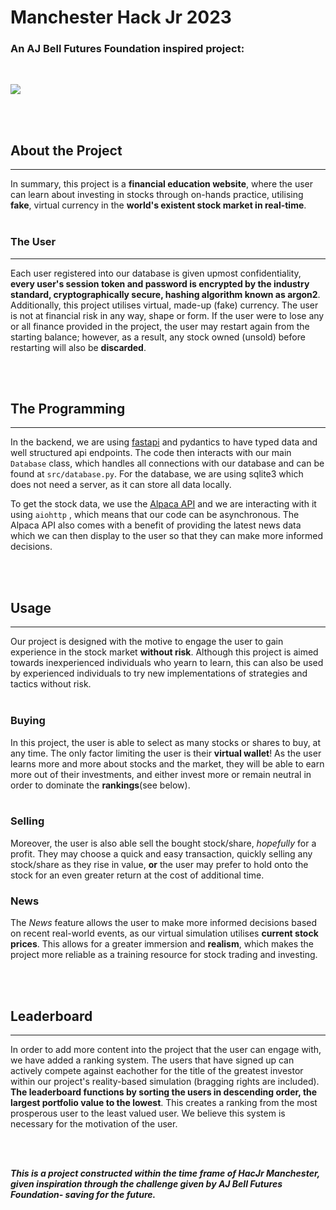 # Manchester Hack Jr 2023
### An AJ Bell Futures Foundation inspired project:
<br>

<p align="centre">
    <img src="https://cdn.discordapp.com/attachments/1160991230210084894/1168150967489933382/gitrich.png?ex=6550b85d&is=653e435d&hm=7fdfae07b700bf3cbe78e706b6a230a5630da67a4521bf3d4546377f80f54f36&">
</p>
<br>
<br>

## About the Project
<hr>

In summary, this project is a **financial education website**, where the user can learn about investing in stocks through on-hands practice, utilising **fake**, virtual currency in the **world's existent stock market in real-time**. 
<br>
<br>

### The User
<hr>

Each user registered into our database is given upmost confidentiality, **every user's session token and password is encrypted by the industry standard, cryptographically secure, hashing algorithm known as argon2**.
Additionally, this project utilises virtual, made-up (fake) currency. The user is not at financial risk in any way, shape or form. If the user were to lose any or all finance provided in the project, the user may restart again from the starting balance; however, as a result, any stock owned (unsold) before restarting will also be **discarded**.

<br>
<br>

## The Programming
<hr>

In the backend, we are using [fastapi](https://fastapi.tiangolo.com/) and pydantics to have typed data and well structured api endpoints. The code then interacts with our main `Database` class, which handles all connections with our database and can be found at `src/database.py`. For the database, we are using sqlite3 which does not need a server, as it can store all data locally.

To get the stock data, we use the [Alpaca API](https://alpaca.markets/) and we are interacting with it using `aiohttp` , which means that our code can be asynchronous. The Alpaca API also comes with a benefit of providing the latest news data which we can then display to the user so that they can make more informed decisions.


<br>
<br>

## Usage
<hr>

Our project is designed with the motive to engage the user to gain experience in the stock market **without risk**. Although this project is aimed towards inexperienced individuals who yearn to learn, this can also be used by experienced individuals to try new implementations of strategies and tactics without risk.
<br>
<br>

### Buying

In this project, the user is able to select as many stocks or shares to buy, at any time.
The only factor limiting the user is their **virtual wallet**! As the user learns more and more about stocks and the market, they will be able to earn more out of their investments, and either invest more or remain neutral in order to dominate the **rankings**(see below).
<br>
<br>

### Selling
Moreover, the user is also able sell the bought stock/share, _hopefully_ for a profit. They may choose a quick and easy transaction, quickly selling any stock/share as they rise in value, **or** the user may prefer to hold onto the stock for an even greater return at the cost of additional time.

### News
The _News_  feature allows the user to make more informed decisions based on recent real-world events, as our virtual simulation utilises **current stock prices**. This allows for a greater immersion and **realism**, which makes the project more reliable as a training resource for stock trading and investing.

<br>
<br>

## Leaderboard

<hr>

In order to add more content into the project that the user can engage with, we have added a ranking  system. The users that have signed up can actively compete against eachother for the title of the greatest investor within our project's reality-based simulation (bragging rights are included). **The leaderboard functions by sorting the users in descending order, the largest portfolio value to the lowest**. This creates a ranking from the most prosperous user to the least valued user. We believe this system is necessary for the motivation of the user.


<br>
<br>

***This is a project constructed within the time frame of HacJr Manchester, given inspiration through the challenge given by AJ Bell Futures Foundation- saving for the future.***



